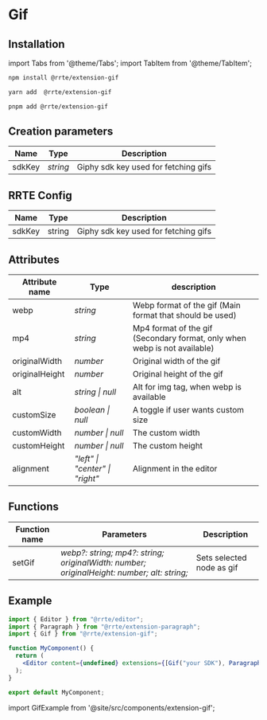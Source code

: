 # Gif

## Installation

import Tabs from '@theme/Tabs';
import TabItem from '@theme/TabItem';

<Tabs>
  <TabItem value="npm" label="npm" default>

```bash
npm install @rrte/extension-gif
```

  </TabItem>
  <TabItem value="yarn" label="yarn">

```bash
yarn add  @rrte/extension-gif
```

  </TabItem>
  <TabItem value="pnpm" label="pnpm">

```bash
pnpm add @rrte/extension-gif
```

  </TabItem>
</Tabs>

## Creation parameters

| Name   | Type     | Description                          |
| ------ | -------- | ------------------------------------ |
| sdkKey | _string_ | Giphy sdk key used for fetching gifs |

## RRTE Config

| Name   | Type   | Description                          |
| ------ | ------ | ------------------------------------ |
| sdkKey | string | Giphy sdk key used for fetching gifs |

## Attributes

| Attribute name | Type                            | description                                                               |
| -------------- | ------------------------------- | ------------------------------------------------------------------------- |
| webp           | _string_                        | Webp format of the gif (Main format that should be used)                  |
| mp4            | _string_                        | Mp4 format of the gif (Secondary format, only when webp is not available) |
| originalWidth  | _number_                        | Original width of the gif                                                 |
| originalHeight | _number_                        | Original height of the gif                                                |
| alt            | _string \| null_                | Alt for img tag, when webp is available                                   |
| customSize     | _boolean \| null_               | A toggle if user wants custom size                                        |
| customWidth    | _number \| null_                | The custom width                                                          |
| customHeight   | _number \| null_                | The custom height                                                         |
| alignment      | _"left" \| "center" \| "right"_ | Alignment in the editor                                                   |

## Functions

| Function name | Parameters                                                                                 | Description               |
| ------------- | ------------------------------------------------------------------------------------------ | ------------------------- |
| setGif        | _webp?: string; mp4?: string; originalWidth: number; originalHeight: number; alt: string;_ | Sets selected node as gif |

## Example

```jsx
import { Editor } from "@rrte/editor";
import { Paragraph } from "@rrte/extension-paragraph";
import { Gif } from "@rrte/extension-gif";

function MyComponent() {
  return (
    <Editor content={undefined} extensions={[Gif("your SDK"), Paragraph()]} />
  );
}

export default MyComponent;
```

import GifExample from '@site/src/components/extension-gif';

<GifExample />

